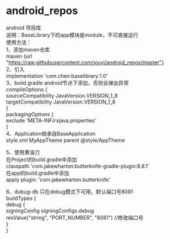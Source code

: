 # android_repos
android 项目库<br/>
说明：BaseLibrary下的app模块是module，不可直接运行<br/>
使用方法：<br/>
1、添加maven仓库<br/>
maven {url "https://raw.githubusercontent.com/xiuyi/android_repos/master"}<br/>
2、引入<br/>
implementation 'com.chen:baselibrary:1.0'<br/>
3、build.gradle android节点下添加，否则会弹出异常<br/>
    compileOptions {<br/>
        sourceCompatibility JavaVersion.VERSION_1_8<br/>
        targetCompatibility JavaVersion.VERSION_1_8<br/>
    }<br/>
    packagingOptions {<br/>
        exclude 'META-INF/rxjava.properties'<br/>
    }<br/>
4、Application继承自BaseApplication<br/>
   style.xml MyAppTheme parent @style/AppTheme<br/>

5、使用黄油刀<br/>
在Project的build.gradle中添加<br/>
classpath 'com.jakewharton:butterknife-gradle-plugin:8.8.1'<br/>
在app的build.gradle中添加<br/>
apply plugin: 'com.jakewharton.butterknife'<br/>

6、dubug-db 只在debug模式下可用，默认端口号8081<br/>
buildTypes {<br/>
        debug {<br/>
            signingConfig signingConfigs.debug<br/>
            resValue("string", "PORT_NUMBER", "8081") //修改端口号<br/>
        }<br/>
    }<br/>
